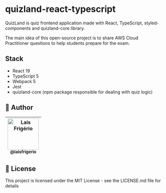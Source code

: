 # quizland-react-typescript

QuizLand is quiz frontend application made with React, TypeScript, styled-components and quizland-core library.

The main idea of this open-source project is to share AWS Cloud Practitioner questions to help students prepare for the exam. 

## Stack

- React 19
- TypeScript 5
- Webpack 5
- Jest
- quizland-core (npm package responsible for dealing with quiz logic)

## 👩 Author

| [<img src="https://avatars.githubusercontent.com/u/20709086?v=4" width="100px;" alt="Lais Frigério"/><br /><sub><b>@laisfrigerio</b></sub>](https://github.com/laisfrigerio)<br /> |
| :--------------------------------------------------------------------------------------------------------------------------------------------------------------------------------: |

## 📄 License

This project is licensed under the MIT License - see the LICENSE.md file for details
